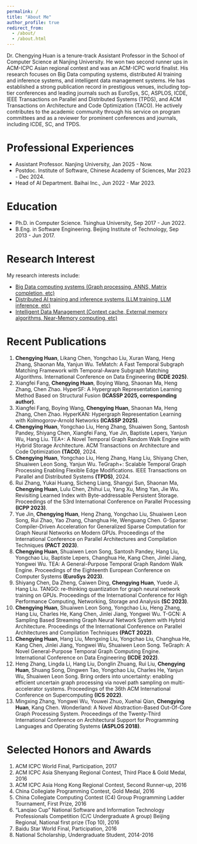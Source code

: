 ```yaml
---
permalink: /
title: "About Me"
author_profile: true
redirect_from: 
  - /about/
  - /about.html
---
```


Dr. Chengying Huan is a tenure-track Assistant Professor in the School of Computer Science at Nanjing University. He won two second runner ups in ACM-ICPC Asian regional contest and was an ACM-ICPC world finalist. His research focuses on Big Data computing systems, distributed AI training and inference systems, and intelligent data management systems. He has established a strong publication record in prestigious venues, including top-tier conferences and leading journals such as EuroSys, SC, ASPLOS, ICDE, IEEE Transactions on Parallel and Distributed Systems (TPDS), and ACM Transactions on Architecture and Code Optimization (TACO).
He actively contributes to the academic community through his service on program committees and as a reviewer for prominent conferences and journals, including ICDE, SC, and TPDS. 


Professional Experiences
======
* Assistant Professor. Nanjing University, Jan 2025 - Now.
* Postdoc. Institute of Software, Chinese Academy of Sciences, Mar 2023 - Dec 2024.
* Head of AI Department. Baihai Inc., Jun 2022 - Mar 2023.

Education
======
* Ph.D. in Computer Science. Tsinghua University, Sep 2017 - Jun 2022.
* B.Eng. in Software Engineering. Beijing Institute of Technology, Sep 2013 - Jun 2017.

Research Interest
======
My research interests include: 

* [Big Data computing systems (Graph processing, ANNS, Matrix completion, etc)](#40)
* [Distributed AI training and inference systems (LLM training, LLM inference, etc)](#40)
* [Intelligent Data Management (Context cache, External memory algorithms, Near-Memory computing, etc)](#40)


Recent Publications
======
1. **Chengying Huan**, Likang Chen, Yongchao Liu, Xuran Wang, Heng Zhang, Shaonan Ma, Yanjun Wu. TeMatch: A Fast Temporal Subgraph Matching Framework with Temporal-Aware Subgraph Matching Algorithms. International Conference on Data Engineering **(ICDE 2025)**.
1. Xiangfei Fang, **Chengying Huan**, Boying Wang, Shaonan Ma, Heng Zhang, Chen Zhao. HyperSF: A Hypergraph Representation Learning Method Based on Structural Fusion **(ICASSP 2025, corresponding author)**.
1. Xiangfei Fang, Boying Wang, **Chengying Huan**, Shaonan Ma, Heng Zhang, Chen Zhao. HyperKAN: Hypergraph Representation Learning with Kolmogorov-Arnold Networks **(ICASSP 2025)**.
1. **Chengying Huan**, Yongchao Liu, Heng Zhang, Shuaiwen Song, Santosh Pandey, Shiyang Chen, Xiangfei Fang, Yue Jin, Baptiste Lepers, Yanjun Wu, Hang Liu. TEA+: A Novel Temporal Graph Random Walk Engine with Hybrid Storage Architecture. ACM Transactions on Architecture and Code Optimization **(TACO)**, 2024.
1. **Chengying Huan**, Yongchao Liu, Heng Zhang, Hang Liu, Shiyang Chen, Shuaiwen Leon Song, Yanjun Wu. TeGraph+: Scalable Temporal Graph Processing Enabling Flexible Edge Modifications. IEEE Transactions on Parallel and Distributed Systems **(TPDS)**, 2024.
1. Rui Zhang, Yukai Huang, Sicheng Liang, Shangyi Sun, Shaonan Ma, **Chengying Huan**, Lulu Chen, Zhihui Lu, Yang Xu, Ming Yan, Jie Wu.
Revisiting Learned Index with Byte-addressable Persistent Storage. Proceedings of the 53rd International Conference on Parallel Processing **(ICPP 2023)**.
1. Yue Jin, **Chengying Huan**, Heng Zhang, Yongchao Liu, Shuaiwen Leon Song, Rui Zhao, Yao Zhang, Changhua He, Wenguang Chen. G-Sparse: Compiler-Driven Acceleration for Generalized Sparse Computation for Graph Neural Networks on Modern GPUs. Proceedings of the International Conference on Parallel Architectures and Compilation Techniques **(PACT 2023)**.
1. **Chengying Huan**, Shuaiwen Leon Song, Santosh Pandey, Hang Liu, Yongchao Liu, Baptiste Lepers, Changhua He, Kang Chen, Jinlei Jiang, Yongwei Wu. TEA: A General-Purpose Temporal Graph Random Walk Engine. Proceedings of the Eighteenth European Conference on Computer Systems **(EuroSys 2023)**.
1. Shiyang Chen, Da Zheng, Caiwen Ding, **Chengying Huan**, Yuede Ji, Hang Liu. TANGO: re-thinking quantization for graph neural network training on GPUs. Proceedings of the International Conference for High Performance Computing, Networking, Storage and Analysis **(SC 2023)**.
1. **Chengying Huan**, Shuaiwen Leon Song, Yongchao Liu, Heng Zhang, Hang Liu, Charles He, Kang Chen, Jinlei Jiang, Yongwei Wu. T-GCN: A Sampling Based Streaming Graph Neural Network System with Hybrid Architecture. Proceedings of the International Conference on Parallel Architectures and Compilation Techniques **(PACT 2022)**.
1. **Chengying Huan**, Hang Liu, Mengxing Liu, Yongchao Liu, Changhua He, Kang Chen, Jinlei Jiang, Yongwei Wu, Shuaiwen Leon Song. TeGraph: A Novel General-Purpose Temporal Graph Computing Engine. International Conference on Data Engineering **(ICDE 2022)**.
1. Heng Zhang, Lingda Li, Hang Liu, Donglin Zhuang, Rui Liu, **Chengying Huan**, Shuang Song, Dingwen Tao, Yongchao Liu, Charles He, Yanjun Wu, Shuaiwen Leon Song. Bring orders into uncertainty: enabling efficient uncertain graph processing via novel path sampling on multi-accelerator systems. Proceedings of the 36th ACM International Conference on Supercomputing **(ICS 2022)**.
1. Mingxing Zhang, Yongwei Wu, Youwei Zhuo, Xuehai Qian, **Chengying Huan**, Kang Chen. Wonderland: A Novel Abstraction-Based Out-Of-Core Graph Processing System. Proceedings of the Twenty-Third International Conference on Architectural Support for Programming Languages and Operating Systems **(ASPLOS 2018)**. 

Selected Honors and Awards
======

1. ACM ICPC World Final, Participation, 2017
1. ACM ICPC Asia Shenyang Regional Contest, Third Place & Gold Medal, 2016
1. ACM ICPC Asia Hong Kong Regional Contest, Second Runner-up, 2016
1. China Collegiate Programming Contest, Gold Medal, 2016
1. China Collegiate Computing Contest (C4) Group Programming Ladder Tournament, First Prize, 2016
1. “Lanqiao Cup” National Software and Information Technology Professionals Competition (C/C Undergraduate A group) Beijing Regional, National first prize (Top 10), 2016
1. Baidu Star World Final, Participation, 2016
1. National Scholarship, Undergraduate Student, 2014-2016
